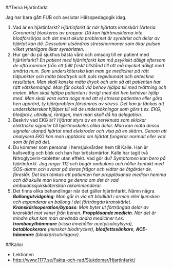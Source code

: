 ##Tema Hjärtinfarkt

Jag har bara gått FUB och avslutar Hälsopedagogik idag.

1. Vad är en hjärtinfarkt?
 _Hjärtinfarkt är när hjärtats kranskärl (Arteria Coronaria) blockeras av proppar. Då kan hjärtmusklerna inte_
 _blodförsörjas och det mest_
 _akuta problemet är syrebrist och delar av hjärtat kan dö. Dessutom utsöndras stresshormoner som ökar pulsen vilket_
 _ytterligare ökar syrebristen._
2. Hur ger du på sjukhus bästa vård och omsorg till en patient med hjärtinfarkt?
 _En patient med hjärtinfarkt kan må psykiskt dåligt eftersom de ofta kommer från ett fullt friskt tillstånd till_
 _att må mycket dåligt med smärta m.m. Som undersköterska kan man ge mediciner på rätt tidpunkter och mäta blodtryck_
 _och puls regelbundet och anteckna resultaten. Man skall kanske mäta dryck och urin så att patienten har rätt_
 _vätskemängd. Man får också vid behov hjälpa till med tvättning och maten. Man skall hjälpa patienten i övrigt med_
 _det hen behöver hjälp med. Man skall vara extra noga med att ej stressa patienten eller göra hen upprörd, ty_
 _hjärtproblem försämras av stress. Det kan ju tänkas att undersköterskor hjälper till vid de undersökningar som_
 _görs t.ex. EKG, blodprov, ultraljud, röntgen, men man skall då ha delegation._
3. Beskriv vad EKG är?
 _Hjärtat styrs av en nervknuta som skickar elektriska signaler till hjärtmuskelns olika delar. Man kan mäta dessa_
 _signaler utanpå hjärtat med elektroder och visa på en skärm. Genom att analysera EKG kan man upptäcka om hjärtat_
 _fungerar normalt eller vad som är fel på det._
4. Du kommer som personal i hemsjukvården hem till Kalle. Han är kallsvettig och blek och han har bröstsmärtor. Kalle har tagit två Nitroglycerin-tabletter utan effekt. Vad gör du?
 _Symptomen kan bero på hjärtinfarkt._ 
 _Jag ringer 112 och begär ambulans och håller kontakt med SOS-alarm och svarar på deras frågor och vidtar de åtgärder de._
 _föreslår. Det kan tänkas att patienten har propplösande medicin hemma och då skulle man kunna ge denna om det är_
 _vad ambulanssjuksköterskan rekommenderar._
5. Det finns olika behandlingar när det gäller hjärtinfarkt. Nämn några.
 _**Ballongutvidgning**: Man går in via ett blodkärl i armen eller ljumsken och expanderar en ballong i det förträngda_
 _kranskärlet._
 _**Kranskärlsoperation/bypass**: Man byter ut förträngda delar av kranskärl mot vener från benen._
 _**Propplösande medicin**. När det är mindre akut kan man använda andra mediciner t.ex. **trombocythämmare**_
 _(vissa innehåller acetylsalicylsyra), **betablockerare** (minskar blodtrycket), **blodfettssänkare**,_
 _**ACE-hämmare** (blodkärlsutvidgare)._
 
##Källor
* Lektionen
* http://www.1177.se/Fakta-och-rad/Sjukdomar/Hjartinfarkt/
